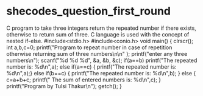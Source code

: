 # shecodes_question_first_round
C program to take three integers return the repeated number if there exists, otherwise to return sum of three. C language is used with the concept of nested if-else.
#include<stdio.h>
#include<conio.h>
void main()
{
clrscr();
int a,b,c=0;
printf("Program to repeat number in case of repetition otherwise returning sum of three numbers\n\n" );
printf("enter any three numbers\n");
scanf("%d %d %d", &a, &b, &c);
if(a==b)
printf("The repeated number is: %d\n",a);
else if(a==c)
{
printf("The repeated number is: %d\n",a);}
else if(b==c)
{
printf("The repeated number is: %d\n",b);
}
else
{
c=a+b+c;
printf(" The sum of entered numbers is: %d\n",c);
}
printf("Program by Tulsi Thakur\n");
getch();
}
